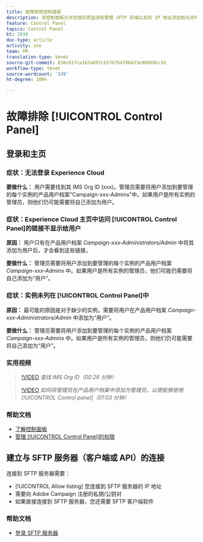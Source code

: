 ```yaml
---
title: 故障排除控制面板
description: 该控制面板允许您按实例监测和管理 SFTP 存储以及将 IP 地址添加到允许列表。
feature: Control Panel
topics: Control Panel
kt: 2938
doc-type: article
activity: use
team: PM
translation-type: tm+mt
source-git-commit: 838c617ca163a09fcb57b7b4706433e98869bc3d
workflow-type: tm+mt
source-wordcount: '339'
ht-degree: 100%

---
```



# 故障排除 [!UICONTROL Control Panel]

## 登录和主页

### 症状：无法登录 Experience Cloud

**要做什么：**
用户需要找到其 IMS Org ID (xxx)。管理员需要将用户添加到要管理的每个实例的产品用户档案“Campaign-xxx-Admins”中。如果用户是所有实例的管理员，则他们仍可能需要将自己添加为用户。

### 症状：Experience Cloud 主页中访问 [!UICONTROL Control Panel]的链接不显示给用户

**原因：**
用户只有在产品用户档案 _Campaign-xxx-Administrators/Admin_ 中将其添加为用户后，才会看到这些链接。

**要做什么：**
管理员需要将用户添加到要管理的每个实例的产品用户档案 _Campaign-xxx-Admins_ 中。如果用户是所有实例的管理员，他们可能仍需要将自己添加为“用户”。

### 症状：实例未列在 [!UICONTROL Control Panel]中

**原因：**
最可能的原因是对于缺少的实例，需要将用户在产品用户档案 _Campaign-xxx-Administrators/Admin_ 中添加为“用户”。

**要做什么：**
管理员需要将用户添加到要管理的每个实例的产品用户档案 _Campaign-xxx-Admins_ 中。如果用户是所有实例的管理员，则他们仍可能需要将自己添加为“用户”。

### 实用视频

>[!VIDEO](https://video.tv.adobe.com/v/27183?quality=12)
*查找 IMS Org ID（00:26 分钟）*

>[!VIDEO](https://video.tv.adobe.com/v/27147?quality=12)
*如何将管理员在产品用户档案中添加为管理员，以便能够使用[!UICONTROL Control panel]（01:03 分钟）*

### 帮助文档

* [了解控制面板](https://helpx.adobe.com/cn/campaign/kb/control-panel-overview.html)
* [管理 [!UICONTROL Control Panel]的权限](https://helpx.adobe.com/cn/campaign/kb/control-panel-access.html)

## 建立与 SFTP 服务器（客户端或 API）的连接

连接到 SFTP 服务器需要：

* [!UICONTROL Allow listing] 您连接到 SFTP 服务器的 IP 地址
* 需要向 Adobe Campaign 注册的私钥/公钥对
* 如果直接连接到 SFTP 服务器，您还需要 SFTP 客户端软件

### 帮助文档

* [登录 SFTP 服务器](https://helpx.adobe.com/cn/campaign/kb/control-panel-sftp.html#LoggingintoyourSFTPserver)


